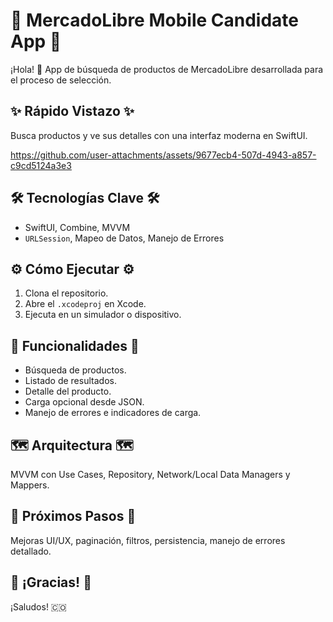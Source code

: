 # 🚀 MercadoLibre Mobile Candidate App 🚀

¡Hola! 👋 App de búsqueda de productos de MercadoLibre desarrollada para el proceso de selección.

## ✨ Rápido Vistazo ✨

Busca productos y ve sus detalles con una interfaz moderna en SwiftUI.

https://github.com/user-attachments/assets/9677ecb4-507d-4943-a857-c9cd5124a3e3


## 🛠️ Tecnologías Clave 🛠️

* SwiftUI, Combine, MVVM
* `URLSession`, Mapeo de Datos, Manejo de Errores

## ⚙️ Cómo Ejecutar ⚙️

1.  Clona el repositorio.
2.  Abre el `.xcodeproj` en Xcode.
3.  Ejecuta en un simulador o dispositivo.

## 📱 Funcionalidades 📱

* Búsqueda de productos.
* Listado de resultados.
* Detalle del producto.
* Carga opcional desde JSON.
* Manejo de errores e indicadores de carga.

## 🗺️ Arquitectura 🗺️

MVVM con Use Cases, Repository, Network/Local Data Managers y Mappers.

## 🚀 Próximos Pasos 🚀

Mejoras UI/UX, paginación, filtros, persistencia, manejo de errores detallado.

## 🙏 ¡Gracias! 🙏

¡Saludos! 🇨🇴
